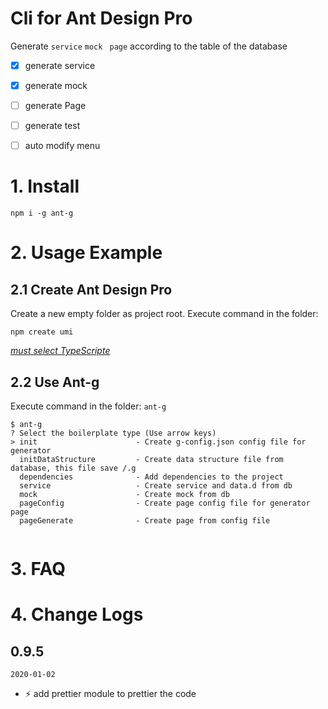 # Cli for Ant Design Pro

Generate `service`   `mock`   ` page` according to the table of the database

- [x] generate service
- [x] generate  mock
- [ ] generate  Page
- [ ] generate   test
- [ ] auto modify menu 



# 1. Install

```shell
npm i -g ant-g
```



# 2. Usage Example



## 2.1 Create Ant Design Pro

Create a new empty folder as project root. Execute command in the folder:

```shell
npm create umi
```

[*must select TypeScripte*](https://pro.ant.design/docs/getting-started) 



## 2.2 Use Ant-g

Execute command in the folder: `ant-g`

```shell
$ ant-g
? Select the boilerplate type (Use arrow keys)
> init                      - Create g-config.json config file for generator
  initDataStructure         - Create data structure file from database, this file save /.g
  dependencies              - Add dependencies to the project
  service                   - Create service and data.d from db
  mock                      - Create mock from db
  pageConfig                - Create page config file for generator page
  pageGenerate              - Create page from config file


```



# 3. FAQ





# 4. Change Logs

## 0.9.5

`2020-01-02`
* ⚡ add prettier module to prettier the code 

  

